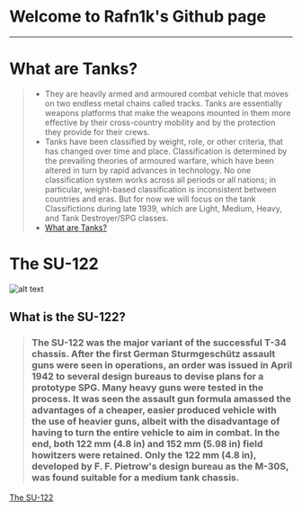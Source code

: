 # Welcome to Rafn1k's Github page
----------- 
# What are Tanks?
> - They are heavily armed and armoured combat vehicle that moves on two endless metal chains called tracks. Tanks are essentially weapons platforms that make the weapons mounted in them more effective by their cross-country mobility and by the protection they provide for their crews.
> - Tanks have been classified by weight, role, or other criteria, that has changed over time and place. Classification is determined by the prevailing theories of armoured warfare, which have been altered in turn by rapid advances in technology. No one classification system works across all periods or all nations; in particular, weight-based classification is inconsistent between countries and eras. But for now we will focus on the tank Classifictions during late 1939, which are Light, Medium, Heavy, and Tank Destroyer/SPG classes.
> - [What are Tanks?](https://en.wikipedia.org/wiki/Tank#Classification) 
# The SU-122
![alt text](https://www.worldwarphotos.info/wp-content/gallery/ussr/spg/su-122/su-122_4.jpg)
## What is the SU-122?

> ### The SU-122 was the major variant of the successful T-34 chassis. After the first German Sturmgeschütz assault guns were seen in operations, an order was issued in April 1942 to several design bureaus to devise plans for a prototype SPG. Many heavy guns were tested in the process. It was seen the assault gun formula amassed the advantages of a cheaper, easier produced vehicle with the use of heavier guns, albeit with the disadvantage of having to turn the entire vehicle to aim in combat. In the end, both 122 mm (4.8 in) and 152 mm (5.98 in) field howitzers were retained. Only the 122 mm (4.8 in), developed by F. F. Pietrow's design bureau as the M-30S, was found suitable for a medium tank chassis.
[The SU-122](https://www.example.com)

